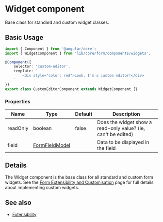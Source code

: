 # Widget component

Base class for standard and custom widget classes.

## Basic Usage

```ts
import { Component } from '@angular/core';
import { WidgetComponent } from 'lib/core/form/components/widgets';

@Component({
    selector: 'custom-editor',
    template: `
        <div style="color: red">Look, I'm a custom editor!</div>
    `
})
export class CustomEditorComponent extends WidgetComponent {}
```

### Properties

| Name | Type | Default | Description |
| --- | --- | --- | --- |
| readOnly | boolean | false | Does the widget show a read-only value? (ie, can't be edited) |
| field | [FormFieldModel](form-field.model.md) |  | Data to be displayed in the field |

## Details

The Widget component is the base class for all standard and custom form widgets. See the
[Form Extensibility and Customisation](extensibility.md) page for full details about
implementing custom widgets.

<!-- Don't edit the See also section. Edit seeAlsoGraph.json and run config/generateSeeAlso.js -->
<!-- seealso start -->
## See also

- [Extensibility](extensibility.md)
<!-- seealso end -->